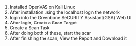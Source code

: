 1. Installed OpenVAS on Kali Linux
2. After installation using the localhost login the network
3. login into the  Greenbone SeCURITY Assistant(GSA) Web UI
4. After login, Create a Scan Target
5. Create a Scan Task
6. After doing both of these, start the scan
7. After finishing the scan, View the Report and Download it
